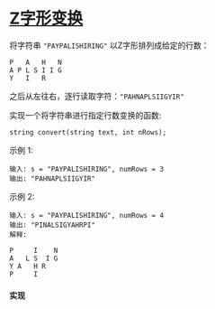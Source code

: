 # [Z字形变换](https://leetcode-cn.com/problems/zigzag-conversion/description/)

将字符串 `"PAYPALISHIRING"` 以Z字形排列成给定的行数：
```
P   A   H   N
A P L S I I G
Y   I   R
```
之后从左往右，逐行读取字符：`"PAHNAPLSIIGYIR"`

实现一个将字符串进行指定行数变换的函数:
```
string convert(string text, int nRows);
```

示例 1:
```
输入: s = "PAYPALISHIRING", numRows = 3
输出: "PAHNAPLSIIGYIR"
```

示例 2:
```
输入: s = "PAYPALISHIRING", numRows = 4
输出: "PINALSIGYAHRPI"
解释:

P     I    N
A   L S  I G
Y A   H R
P     I
```

#### 实现
